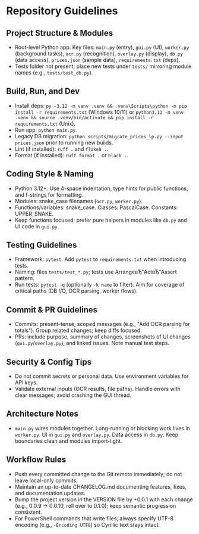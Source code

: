 ﻿# Repository Guidelines

## Project Structure & Modules
- Root-level Python app. Key files: `main.py` (entry), `gui.py` (UI), `worker.py` (background tasks), `ocr.py` (recognition), `overlay.py` (display), `db.py` (data access), `prices.json` (sample data), `requirements.txt` (deps).
- Tests folder not present; place new tests under `tests/` mirroring module names (e.g., `tests/test_db.py`).

## Build, Run, and Dev
- Install deps: `py -3.12 -m venv .venv && .venv\Scripts\python -m pip install -r requirements.txt` (Windows 10/11) or `python3.12 -m venv .venv && source .venv/bin/activate && pip install -r requirements.txt` (Unix).
- Run app: `python main.py`.
- Legacy DB migration: `python scripts/migrate_prices_lp.py --input prices.json` prior to running new builds.
- Lint (if installed): `ruff .` and `flake8 .`.
- Format (if installed): `ruff format .` or `black .`.

## Coding Style & Naming
- Python 3.12+. Use 4-space indentation, type hints for public functions, and f-strings for formatting.
- Modules: snake_case filenames (`ocr.py`, `worker.py`).
- Functions/variables: snake_case. Classes: PascalCase. Constants: UPPER_SNAKE.
- Keep functions focused; prefer pure helpers in modules like `db.py` and UI code in `gui.py`.

## Testing Guidelines
- Framework: `pytest`. Add `pytest` to `requirements.txt` when introducing tests.
- Naming: files `tests/test_*.py`; tests use ArrangeвЂ“ActвЂ“Assert pattern.
- Run tests: `pytest -q` (optionally `-k name` to filter). Aim for coverage of critical paths (DB I/O, OCR parsing, worker flows).

## Commit & PR Guidelines
- Commits: present-tense, scoped messages (e.g., "Add OCR parsing for totals"). Group related changes; keep diffs focused.
- PRs: include purpose, summary of changes, screenshots of UI changes (`gui.py`/`overlay.py`), and linked issues. Note manual test steps.

## Security & Config Tips
- Do not commit secrets or personal data. Use environment variables for API keys.
- Validate external inputs (OCR results, file paths). Handle errors with clear messages; avoid crashing the GUI thread.

## Architecture Notes
- `main.py` wires modules together. Long-running or blocking work lives in `worker.py`. UI in `gui.py` and `overlay.py`. Data access in `db.py`. Keep boundaries clean and modules import-light.

## Workflow Rules
- Push every committed change to the Git remote immediately; do not leave local-only commits.
- Maintain an up-to-date CHANGELOG.md documenting features, fixes, and documentation updates.
- Bump the project version in the VERSION file by +0.0.1 with each change (e.g., 0.0.9 -> 0.0.10, roll over to 0.1.0); keep semantic progression consistent.
- For PowerShell commands that write files, always specify UTF-8 encoding (e.g., `-Encoding UTF8`) so Cyrillic text stays intact.


